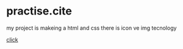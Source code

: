 # practise.cite
my project is makeing a html and css
there is icon ve img tecnology


[click](https://ozkan4186.github.io/Mypractise_site/)
